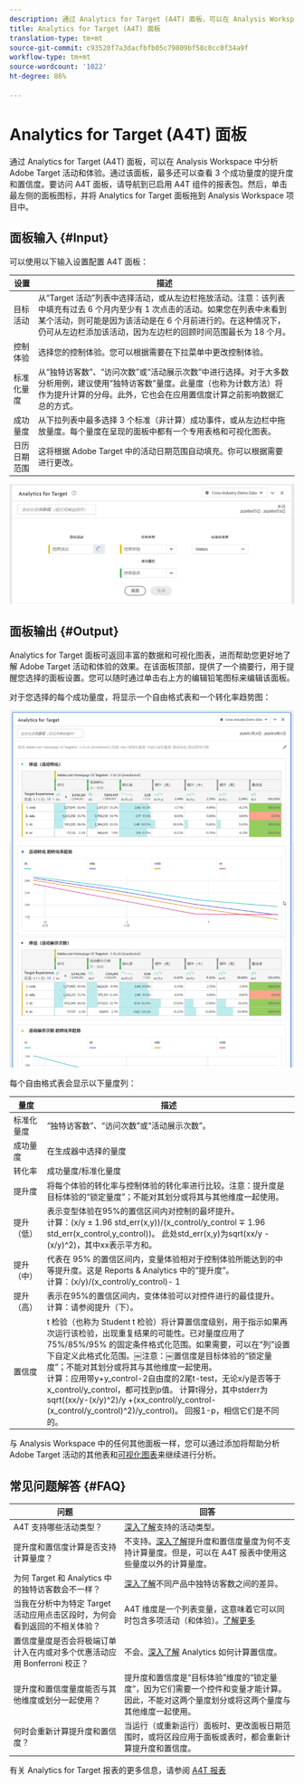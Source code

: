 ```yaml
---
description: 通过 Analytics for Target (A4T) 面板，可以在 Analysis Workspace 中分析 Adobe Target 活动和体验。
title: Analytics for Target (A4T) 面板
translation-type: tm+mt
source-git-commit: c93520f7a3dacfbfb05c79809bf58c0cc0f34a9f
workflow-type: tm+mt
source-wordcount: '1022'
ht-degree: 86%

---
```



# Analytics for Target (A4T) 面板

通过 Analytics for Target (A4T) 面板，可以在 Analysis Workspace 中分析 Adobe Target 活动和体验。通过该面板，最多还可以查看 3 个成功量度的提升度和置信度。要访问 A4T 面板，请导航到已启用 A4T 组件的报表包。然后，单击最左侧的面板图标，并将 Analytics for Target 面板拖到 Analysis Workspace 项目中。

## 面板输入 {#Input}

可以使用以下输入设置配置 A4T 面板：

| 设置 | 描述 |
|---|---|
| 目标活动 | 从“Target 活动”列表中选择活动，或从左边栏拖放活动。注意：该列表中填充有过去 6 个月内至少有 1 次点击的活动。如果您在列表中未看到某个活动，则可能是因为该活动是在 6 个月前进行的。在这种情况下，仍可从左边栏添加该活动，因为左边栏的回顾时间范围最长为 18 个月。 |
| 控制体验 | 选择您的控制体验。您可以根据需要在下拉菜单中更改控制体验。 |
| 标准化量度 | 从“独特访客数”、“访问次数”或“活动展示次数”中进行选择。对于大多数分析用例，建议使用“独特访客数”量度。此量度（也称为计数方法）将作为提升计算的分母。此外，它也会在应用置信度计算之前影响数据汇总的方式。 |
| 成功量度 | 从下拉列表中最多选择 3 个标准（非计算）成功事件，或从左边栏中拖放量度。每个量度在呈现的面板中都有一个专用表格和可视化图表。 |
| 日历日期范围 | 这将根据 Adobe Target 中的活动日期范围自动填充。你可以根据需要进行更改。 |

![面板生成器](assets/a4t-panel-builder2.png)

## 面板输出 {#Output}

Analytics for Target 面板可返回丰富的数据和可视化图表，进而帮助您更好地了解 Adobe Target 活动和体验的效果。在该面板顶部，提供了一个摘要行，用于提醒您选择的面板设置。您可以随时通过单击右上方的编辑铅笔图标来编辑该面板。

对于您选择的每个成功量度，将显示一个自由格式表和一个转化率趋势图：

![已呈现](assets/a4t-rendered.png)


每个自由格式表会显示以下量度列：

| 量度 | 描述 |
|---|---|
| 标准化量度 | “独特访客数”、“访问次数”或“活动展示次数”。 |
| 成功量度 | 在生成器中选择的量度 |
| 转化率 | 成功量度/标准化量度 |
| 提升度 | 将每个体验的转化率与控制体验的转化率进行比较。注意：提升度是目标体验的“锁定量度”；不能对其划分或将其与其他维度一起使用。 |
| 提升（低） | 表示变型体验在95%的置信区间内对控制的最坏提升。<br>计算：(x/y ± 1.96 std_err(x,y))/(x_control/y_control ∓ 1.96 std_err(x_control,y_control))。 此处std_err(x,y)为sqrt(xx/y -(x/y)^2)，其中xx表示平方和。 |
| 提升（中） | 代表在 95% 的置信区间内，变量体验相对于控制体验所能达到的中等提升度。这是 Reports &amp; Analytics 中的“提升度”。<br>计算：(x/y)/(x_control/y_control)- 1 |
| 提升（高） | 表示在95%的置信区间内，变体体验可以对控件进行的最佳提升。<br>计算：请参阅提升（下）。 |
| 置信度 | t 检验（也称为 Student t 检验）将计算置信度级别，用于指示如果再次运行该检验，出现重复结果的可能性。已对量度应用了 75%/85%/95% 的固定条件格式化范围。如果需要，可以在“列”设置下自定义此格式化范围。￼注意：￼置信度是目标体验的“锁定量度”；不能对其划分或将其与其他维度一起使用。<br>计算：应用带y+y_control-2自由度的2尾t-test，无论x/y是否等于x_control/y_control，都可找到p值。 计算t得分，其中stderr为sqrt((xx/y-(x/y)^2)/y +(xx_control/y_control-(x_control/y_control)^2)/y_control)。 回报1-p，相信它们是不同的。 |

与 Analysis Workspace 中的任何其他面板一样，您可以通过添加将帮助分析 Adobe Target 活动的其他表和[可视化图表](https://docs.adobe.com/content/help/zh-Hans/analytics/analyze/analysis-workspace/visualizations/freeform-analysis-visualizations.html)来继续进行分析。

## 常见问题解答 {#FAQ}

| 问题 | 回答 |
|---|---|
| A4T 支持哪些活动类型？ | [深入了解](https://docs.adobe.com/content/help/zh-Hans/target/using/integrate/a4t/a4t-faq/a4t-faq-activity-setup.html)支持的活动类型。 |
| 提升度和置信度计算是否支持计算量度？ | 不支持。[深入了解](https://docs.adobe.com/content/help/zh-Hans/target/using/integrate/a4t/a4t-faq/a4t-faq-lift-and-confidence.html)提升度和置信度量度为何不支持计算量度。但是，可以在 A4T 报表中使用这些量度以外的计算量度。 |
| 为何 Target 和 Analytics 中的独特访客数会不一样？ | [深入了解](https://docs.adobe.com/content/help/zh-Hans/target/using/integrate/a4t/a4t-faq/a4t-faq-viewing-reports.html)不同产品中独特访客数之间的差异。 |
| 当我在分析中为特定 Target 活动应用点击区段时，为何会看到返回的不相关体验？ | A4T 维度是一个列表变量，这意味着它可以同时包含多项活动（和体验）。[了解更多](https://docs.adobe.com/content/help/zh-Hans/target/using/integrate/a4t/a4t-faq/a4t-faq-viewing-reports.html) |
| 置信度量度是否会将极端订单计入在内或对多个优惠活动应用 Bonferroni 校正？ | 不会。[深入了解](https://docs.adobe.com/content/help/zh-Hans/target/using/integrate/a4t/a4t-faq/a4t-faq-lift-and-confidence.html) Analytics 如何计算置信度。 |
| 提升度和置信度量度能否与其他维度或划分一起使用？ | 提升度和置信度是“目标体验”维度的“锁定量度”，因为它们需要一个控件和变量才能计算。因此，不能对这两个量度划分或将这两个量度与其他维度一起使用。 |
| 何时会重新计算提升度和置信度？ | 当运行（或重新运行）面板时、更改面板日期范围时，或将区段应用于面板或表时，都会重新计算提升度和置信度。 |

有关 Analytics for Target 报表的更多信息，请参阅 [A4T 报表](https://docs.adobe.com/content/help/zh-Hans/target/using/integrate/a4t/reporting.html)
